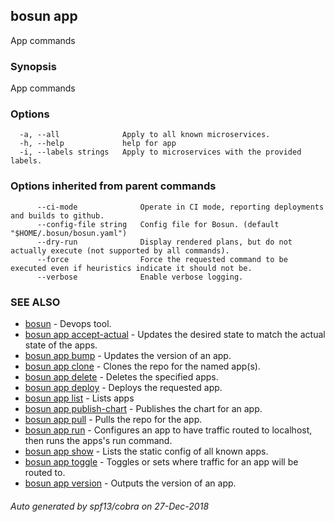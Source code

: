 ## bosun app

App commands

### Synopsis

App commands

### Options

```
  -a, --all              Apply to all known microservices.
  -h, --help             help for app
  -i, --labels strings   Apply to microservices with the provided labels.
```

### Options inherited from parent commands

```
      --ci-mode              Operate in CI mode, reporting deployments and builds to github.
      --config-file string   Config file for Bosun. (default "$HOME/.bosun/bosun.yaml")
      --dry-run              Display rendered plans, but do not actually execute (not supported by all commands).
      --force                Force the requested command to be executed even if heuristics indicate it should not be.
      --verbose              Enable verbose logging.
```

### SEE ALSO

* [bosun](bosun.md)	 - Devops tool.
* [bosun app accept-actual](bosun_app_accept-actual.md)	 - Updates the desired state to match the actual state of the apps. 
* [bosun app bump](bosun_app_bump.md)	 - Updates the version of an app.
* [bosun app clone](bosun_app_clone.md)	 - Clones the repo for the named app(s).
* [bosun app delete](bosun_app_delete.md)	 - Deletes the specified apps.
* [bosun app deploy](bosun_app_deploy.md)	 - Deploys the requested app.
* [bosun app list](bosun_app_list.md)	 - Lists apps
* [bosun app publish-chart](bosun_app_publish-chart.md)	 - Publishes the chart for an app.
* [bosun app pull](bosun_app_pull.md)	 - Pulls the repo for the app.
* [bosun app run](bosun_app_run.md)	 - Configures an app to have traffic routed to localhost, then runs the apps's run command.
* [bosun app show](bosun_app_show.md)	 - Lists the static config of all known apps.
* [bosun app toggle](bosun_app_toggle.md)	 - Toggles or sets where traffic for an app will be routed to.
* [bosun app version](bosun_app_version.md)	 - Outputs the version of an app.

###### Auto generated by spf13/cobra on 27-Dec-2018
